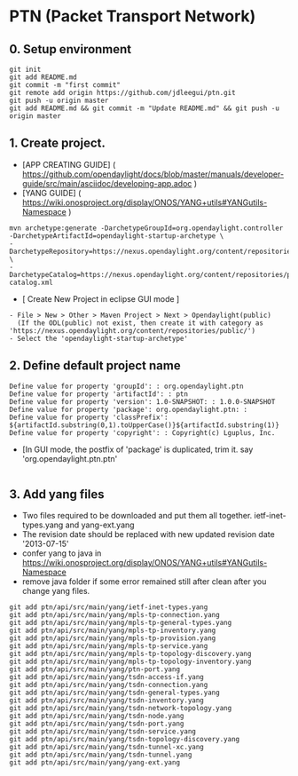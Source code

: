 # PTN (Packet Transport Network)

## 0. Setup environment
```
git init
git add README.md
git commit -m "first commit"
git remote add origin https://github.com/jdleegui/ptn.git
git push -u origin master
git add README.md && git commit -m "Update README.md" && git push -u origin master
```
## 1. Create project.
- [APP CREATING GUIDE] ( https://github.com/opendaylight/docs/blob/master/manuals/developer-guide/src/main/asciidoc/developing-app.adoc )
- [YANG GUIDE] ( https://wiki.onosproject.org/display/ONOS/YANG+utils#YANGutils-Namespace )
``` 
mvn archetype:generate -DarchetypeGroupId=org.opendaylight.controller -DarchetypeArtifactId=opendaylight-startup-archetype \
-DarchetypeRepository=https://nexus.opendaylight.org/content/repositories/public/ \
-DarchetypeCatalog=https://nexus.opendaylight.org/content/repositories/public/archetype-catalog.xml
```
- [ Create New Project in eclipse GUI mode ]
```
- File > New > Other > Maven Project > Next > Opendaylight(public)
  (If the ODL(public) not exist, then create it with category as 'https://nexus.opendaylight.org/content/repositories/public/')
- Select the 'opendaylight-startup-archetype'
```
## 2. Define default project name
```
Define value for property 'groupId': : org.opendaylight.ptn
Define value for property 'artifactId': : ptn
Define value for property 'version': 1.0-SNAPSHOT: : 1.0.0-SNAPSHOT
Define value for property 'package': org.opendaylight.ptn: :
Define value for property 'classPrefix': ${artifactId.substring(0,1).toUpperCase()}${artifactId.substring(1)}
Define value for property 'copyright': : Copyright(c) Lguplus, Inc.
```
- [In GUI mode, the postfix of 'package' is duplicated, trim it. say 'org.opendaylight.ptn.ptn'
```

```
## 3. Add yang files
- Two files required to be downloaded and put them all together. ietf-inet-types.yang and yang-ext.yang
- The revision date should be replaced with new updated revision date '2013-07-15'
- confer yang to java in https://wiki.onosproject.org/display/ONOS/YANG+utils#YANGutils-Namespace
- remove java folder if some error remained still after clean after you change yang files.
```
git add ptn/api/src/main/yang/ietf-inet-types.yang 
git add ptn/api/src/main/yang/mpls-tp-connection.yang 
git add ptn/api/src/main/yang/mpls-tp-general-types.yang
git add ptn/api/src/main/yang/mpls-tp-inventory.yang
git add ptn/api/src/main/yang/mpls-tp-provision.yang
git add ptn/api/src/main/yang/mpls-tp-service.yang
git add ptn/api/src/main/yang/mpls-tp-topology-discovery.yang
git add ptn/api/src/main/yang/mpls-tp-topology-inventory.yang
git add ptn/api/src/main/yang/ptn-port.yang
git add ptn/api/src/main/yang/tsdn-access-if.yang
git add ptn/api/src/main/yang/tsdn-connection.yang
git add ptn/api/src/main/yang/tsdn-general-types.yang
git add ptn/api/src/main/yang/tsdn-inventory.yang
git add ptn/api/src/main/yang/tsdn-network-topology.yang
git add ptn/api/src/main/yang/tsdn-node.yang
git add ptn/api/src/main/yang/tsdn-port.yang
git add ptn/api/src/main/yang/tsdn-service.yang
git add ptn/api/src/main/yang/tsdn-topology-discovery.yang
git add ptn/api/src/main/yang/tsdn-tunnel-xc.yang
git add ptn/api/src/main/yang/tsdn-tunnel.yang
git add ptn/api/src/main/yang/yang-ext.yang 
```
